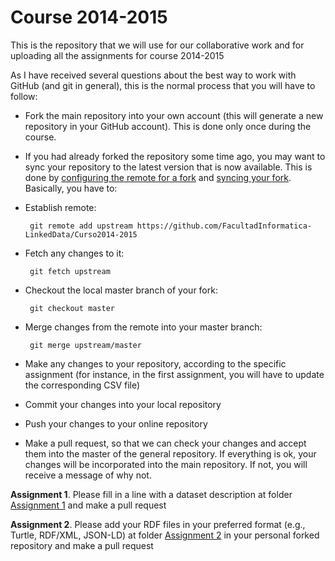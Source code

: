 Course 2014-2015
================

This is the repository that we will use for our collaborative work and for uploading all the assignments for course 2014-2015

As I have received several questions about the best way to work with GitHub (and git in general), this is the normal process that you will have to follow:

* Fork the main repository into your own account (this will generate a new repository in your GitHub account). This is done only once during the course. 
* If you had already forked the repository some time ago, you may want to sync your repository to the latest version that is now available. This is done by [configuring the remote for a fork](https://help.github.com/articles/configuring-a-remote-for-a-fork) and [syncing your fork](https://help.github.com/articles/syncing-a-fork). Basically, you have to:
 * Establish remote: 
 
        git remote add upstream https://github.com/FacultadInformatica-LinkedData/Curso2014-2015

 * Fetch any changes to it: 
 
        git fetch upstream
 
 * Checkout the local master branch of your fork: 
 
        git checkout master
 
 * Merge changes from the remote into your master branch: 
 
        git merge upstream/master

* Make any changes to your repository, according to the specific assignment (for instance, in the first assignment, you will have to update the corresponding CSV file)
* Commit your changes into your local repository
* Push your changes to your online repository
* Make a pull request, so that we can check your changes and accept them into the master of the general repository. If everything is ok, your changes will be incorporated into the main repository. If not, you will receive a message of why not.

**Assignment 1**. Please fill in a line with a dataset description at folder [Assignment 1](./Assignment1/DatasetDescriptions.csv) and make a pull request

**Assignment 2**. Please add your RDF files in your preferred format (e.g., Turtle, RDF/XML, JSON-LD) at folder [Assignment 2](./Assignment2) in your personal forked repository and make a pull request
